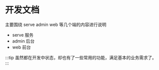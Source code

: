 # 开发文档

主要围绕 serve admin web 等几个端的内容进行说明


- serve 服务<Badge type="warning" text="开发中" />
- admin 后台<Badge type="warning" text="开发中" />
- web 前台<Badge type="warning" text="开发中" />

:::tip 虽然都在开发中状态，却也有了一些常用的功能，满足基本的业务需求了。
:::




